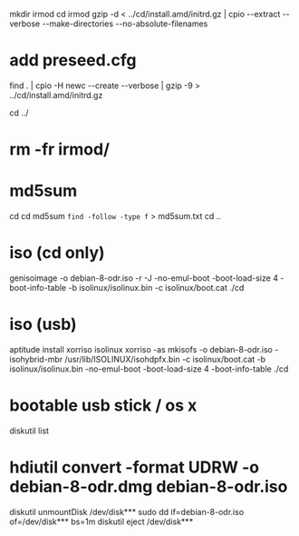 mkdir irmod
cd irmod
gzip -d < ../cd/install.amd/initrd.gz | cpio --extract --verbose --make-directories --no-absolute-filenames

# add preseed.cfg

find . | cpio -H newc --create --verbose | gzip -9 > ../cd/install.amd/initrd.gz


cd ../

# rm -fr irmod/



# md5sum

cd cd
md5sum `find -follow -type f` > md5sum.txt
cd ..




# iso (cd only)
genisoimage -o debian-8-odr.iso -r -J -no-emul-boot -boot-load-size 4 -boot-info-table -b isolinux/isolinux.bin -c isolinux/boot.cat ./cd


# iso (usb)
aptitude install xorriso isolinux
xorriso -as mkisofs -o debian-8-odr.iso -isohybrid-mbr /usr/lib/ISOLINUX/isohdpfx.bin -c isolinux/boot.cat -b isolinux/isolinux.bin -no-emul-boot -boot-load-size 4 -boot-info-table ./cd



# bootable usb stick / os x

diskutil list

# hdiutil convert -format UDRW -o debian-8-odr.dmg debian-8-odr.iso

diskutil unmountDisk /dev/disk***
sudo dd if=debian-8-odr.iso of=/dev/disk*** bs=1m
diskutil eject /dev/disk***
